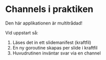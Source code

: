 # Channels i praktiken

Den här applikationen är multitrådad!

Vid uppstart så:

1. Läses det in ett slidemanifest (kraftfil)
2. En ny goroutine skapas per slide i kraftfil
3. Huvudrutinen inväntar svar via en channel
